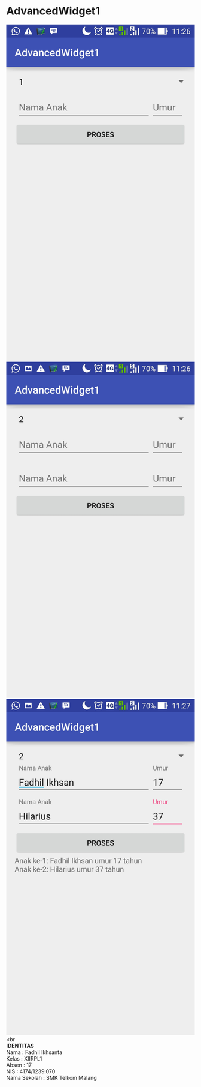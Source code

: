 # AdvancedWidget1
![](https://raw.githubusercontent.com/Ikhsannotes/AdvancedWidget1/master/Screenshot_2016-09-26-11-26-50.jpg)
![](https://raw.githubusercontent.com/Ikhsannotes/AdvancedWidget1/master/Screenshot_2016-09-26-11-26-55.jpg)
![](https://raw.githubusercontent.com/Ikhsannotes/AdvancedWidget1/master/Screenshot_2016-09-26-11-27-15.jpg)<br><br<br>
**IDENTITAS**<br>
Nama          : Fadhil Ikhsanta<br>
Kelas         : XIIRPL1<br>
Absen         : 17<br>
NIS           : 4174/1239.070<br>
Nama Sekolah  : SMK Telkom Malang
